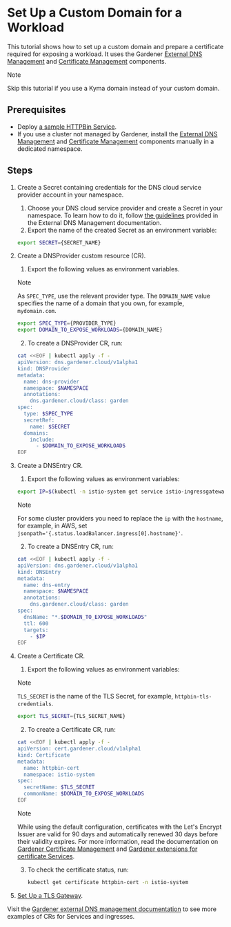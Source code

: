 # Set Up a Custom Domain for a Workload

This tutorial shows how to set up a custom domain and prepare a certificate required for exposing a workload. It uses the Gardener [External DNS Management](https://github.com/gardener/external-dns-management) and [Certificate Management](https://github.com/gardener/cert-management) components.

> [!NOTE]
> Skip this tutorial if you use a Kyma domain instead of your custom domain.

## Prerequisites

* Deploy [a sample HTTPBin Service](./01-00-create-workload.md).
* If you use a cluster not managed by Gardener, install the [External DNS Management](https://github.com/gardener/external-dns-management#quick-start) and [Certificate Management](https://github.com/gardener/cert-management) components manually in a dedicated namespace.

## Steps

1. Create a Secret containing credentials for the DNS cloud service provider account in your namespace.

    1. Choose your DNS cloud service provider and create a Secret in your namespace. To learn how to do it, follow [the guidelines](https://github.com/gardener/external-dns-management/blob/master/README.md#external-dns-management) provided in the External DNS Management documentation. 
    2. Export the name of the created Secret as an environment variable:

      ```bash
      export SECRET={SECRET_NAME}
      ```

2. Create a DNSProvider custom resource (CR).

    1. Export the following values as environment variables. 
      > [!NOTE]
      > As `SPEC_TYPE`, use the relevant provider type. The `DOMAIN_NAME` value specifies the name of a domain that you own, for example, `mydomain.com`. 

      ```bash
      export SPEC_TYPE={PROVIDER_TYPE}
      export DOMAIN_TO_EXPOSE_WORKLOADS={DOMAIN_NAME} 
      ````
  
    2. To create a DNSProvider CR, run: 

      ```bash
      cat <<EOF | kubectl apply -f -
      apiVersion: dns.gardener.cloud/v1alpha1
      kind: DNSProvider
      metadata:
        name: dns-provider
        namespace: $NAMESPACE
        annotations:
          dns.gardener.cloud/class: garden
      spec:
        type: $SPEC_TYPE
        secretRef:
          name: $SECRET
        domains:
          include:
            - $DOMAIN_TO_EXPOSE_WORKLOADS
      EOF
      ```
  
3. Create a DNSEntry CR.
   
    1. Export the following values as environment variables:

      ```bash
      export IP=$(kubectl -n istio-system get service istio-ingressgateway -o jsonpath='{.status.loadBalancer.ingress[0].ip}') # Assuming only one LoadBalancer with external IP
      ```
      > [!NOTE]
      > For some cluster providers you need to replace the `ip` with the `hostname`, for example, in AWS, set `jsonpath='{.status.loadBalancer.ingress[0].hostname}'`.

    2. To create a DNSEntry CR, run:

      ```bash
      cat <<EOF | kubectl apply -f -
      apiVersion: dns.gardener.cloud/v1alpha1
      kind: DNSEntry
      metadata:
        name: dns-entry
        namespace: $NAMESPACE
        annotations:
          dns.gardener.cloud/class: garden
      spec:
        dnsName: "*.$DOMAIN_TO_EXPOSE_WORKLOADS"
        ttl: 600
        targets:
          - $IP
      EOF
      ```

4. Create a Certificate CR.

    1. Export the following values as environment variables:

      > [!NOTE]
      > `TLS_SECRET` is the name of the TLS Secret, for example, `httpbin-tls-credentials`.

      ```bash
      export TLS_SECRET={TLS_SECRET_NAME}
      ```

    2. To create a Certificate CR, run:

      ```bash
      cat <<EOF | kubectl apply -f -
      apiVersion: cert.gardener.cloud/v1alpha1
      kind: Certificate
      metadata:
        name: httpbin-cert
        namespace: istio-system
      spec:  
        secretName: $TLS_SECRET
        commonName: $DOMAIN_TO_EXPOSE_WORKLOADS
      EOF
      ```
      > [!NOTE]
      > While using the default configuration, certificates with the Let's Encrypt Issuer are valid for 90 days and automatically renewed 30 days before their validity expires. For more information, read the documentation on [Gardener Certificate Management](https://github.com/gardener/cert-management#requesting-a-certificate) and [Gardener extensions for certificate Services](https://gardener.cloud/docs/extensions/others/gardener-extension-shoot-cert-service/).

    3. To check the certificate status, run: 
     
        ```bash
        kubectl get certificate httpbin-cert -n istio-system
        ```
       
5. [Set Up a TLS Gateway](./01-20-set-up-tls-gateway.md).

Visit the [Gardener external DNS management documentation](https://github.com/gardener/external-dns-management/tree/master/examples) to see more examples of CRs for Services and ingresses.
